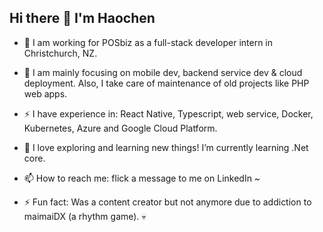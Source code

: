 ## Hi there 👋 I'm Haochen

<!--
**JinkelaP/JinkelaP** is a ✨ _special_ ✨ repository because its `README.md` (this file) appears on your GitHub profile.

Here are some ideas to get you started:

- 🔭 I’m currently working on ...
- 🌱 I’m currently learning ...
- 👯 I’m looking to collaborate on ...
- 🤔 I’m looking for help with ...
- 💬 Ask me about ...
- 📫 How to reach me: ...
- 😄 Pronouns: ...
- ⚡ Fun fact: ...
-->


- 🔭 I am working for POSbiz as a full-stack developer intern in Christchurch, NZ.
- 🔧 I am mainly focusing on mobile dev, backend service dev & cloud deployment. Also, I take care of maintenance of old projects like PHP web apps.
- ⚡ I have experience in: React Native, Typescript, web service, Docker, Kubernetes, Azure and Google Cloud Platform.
- 🌱 I love exploring and learning new things! I’m currently learning .Net core.
- 📫 How to reach me: flick a message to me on LinkedIn ~

- ⚡ Fun fact: Was a content creator but not anymore due to addiction to maimaiDX (a rhythm game). 💀


